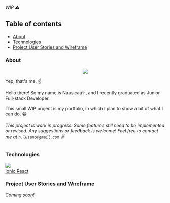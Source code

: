 ###### _WIP_ :warning:

## Table of contents

- [About](#about)
- [Technologies](#technologies)
- [Project User Stories and Wireframe](#project-user-stories-and-wireframe)

### About

<p align="center">
  <img src="https://user-images.githubusercontent.com/59041790/101109237-b328c880-35d6-11eb-9091-773de49c54c5.png">
</p>

Yep, that's me. :point_up:

Hello there! So my name is Nausicaa:sparkles:, and I recently graduated as Junior Full-stack Developer.

This small WIP project is my portfolio, in which I plan to show a bit of what I can do. :grin:

###### _This project is work in progress. Some features still need to be implemented or revised. Any suggestions or feedback is welcome! Feel free to contact me at `n.lusano@gmail.com`_ :v:

### Technologies

<img src="https://user-images.githubusercontent.com/59041790/101110848-3ac40680-35da-11eb-93b3-6f2ef1b44023.png"><br>
[Ionic React](https://ionicframework.com/react)

### Project User Stories and Wireframe

_Coming soon!_
<!-- The [user stories](https://) and [wireframe](https://) I used to plan my project. -->
